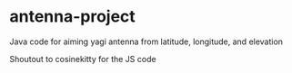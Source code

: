 # antenna-project
Java code for aiming yagi antenna from latitude, longitude, and elevation

Shoutout to cosinekitty for the JS code 
